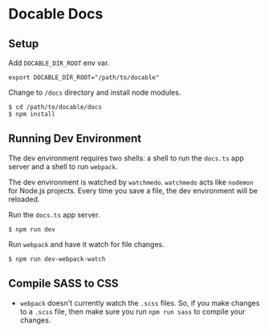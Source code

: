 # Docable Docs

## Setup

Add `DOCABLE_DIR_ROOT` env var.

```shell
export DOCABLE_DIR_ROOT="/path/to/docable"
```

Change to `/docs` directory and install node modules.

```shell
$ cd /path/to/docable/docs
$ npm install
```

## Running Dev Environment

The dev environment requires two shells: a shell to run the `docs.ts` app server and a shell to run `webpack`.

The dev environment is watched by `watchmedo`. `watchmedo` acts like `nodemon` for Node.js projects. Every time you save a file, the dev environment will be reloaded.

Run the `docs.ts` app server.

```shell
$ npm run dev
```

Run `webpack` and have it watch for file changes.

```shell
$ npm run dev-webpack-watch
```

## Compile SASS to CSS

* `webpack` doesn't currently watch the `.scss` files. So, if you make changes to a `.scss` file, then make sure you run `npm run sass` to compile your changes.
